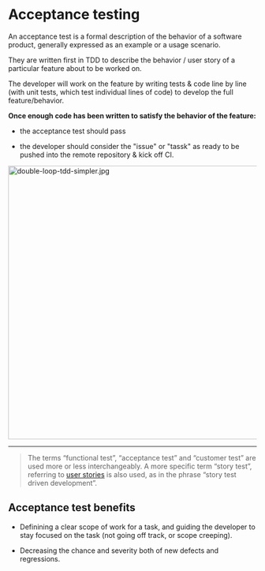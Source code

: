 # Acceptance testing

An acceptance test is a formal description of the behavior of a software product, generally expressed as an example or a usage scenario.

They are written first in TDD to describe the behavior / user story of a particular feature about to be worked on. 

The developer will work on the feature by writing tests & code line by line (with unit tests, which test individual lines of code) to develop the full feature/behavior.

**Once enough code has been written to satisfy the behavior of the feature:**

- the acceptance test should pass

- the developer should consider the "issue" or "tassk" as ready to be pushed into the remote repository & kick off CI.

<img title="" src="file:///Users/devin/Library/Application%20Support/marktext/images/7d464ff7c08c474feed896c75eb53d33bac6a364.jpg" alt="double-loop-tdd-simpler.jpg" data-align="center" width="555">

---

>  The terms “functional test”, “acceptance test” and “customer test” are used more or less interchangeably. A more specific term “story test”, referring to [user stories](https://www.agilealliance.org/glossary/user-stories/) is also used, as in the phrase “story test driven development”.

## Acceptance test benefits

- Definining a clear scope of work for a task, and guiding the developer to stay focused on the task (not going off track, or scope creeping).

- Decreasing the chance and severity both of new defects and regressions.
